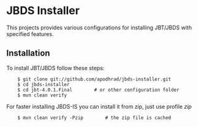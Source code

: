 # JBDS Installer
This projects provides various configurations for installing JBT/JBDS with specified features.

## Installation
To install JBT/JBDS follow these steps:

        $ git clone git://github.com/apodhrad/jbds-installer.git
        $ cd jbds-installer
        $ cd jbt-4.0.1.Final		# or other configuration folder
        $ mvn clean verify

For faster installing JBDS-IS you can install it from zip, just use profile _zip_

        $ mvn clean verify -Pzip    	# the zip file is cached

